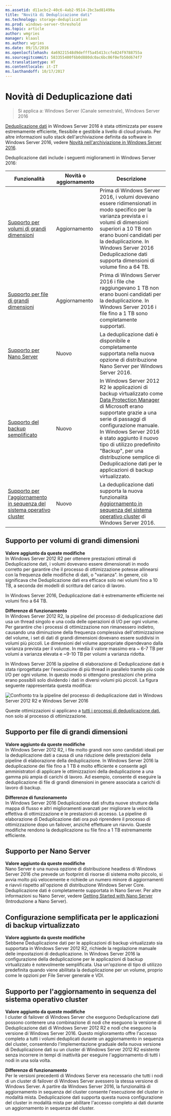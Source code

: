 ```yaml
---
ms.assetid: d11acbc2-40c6-4ab2-9514-2bc3ad81499a
title: "Novità di Deduplicazione dati"
ms.technology: storage-deduplication
ms.prod: windows-server-threshold
ms.topic: article
author: wmgries
manager: klaasl
ms.author: wgries
ms.date: 09/15/2016
ms.openlocfilehash: 4a69221548d9defff5a45413ccfe824f9788755a
ms.sourcegitcommit: 583355400f6b0d880dc0ac6bc06f0efb50d674f7
ms.translationtype: HT
ms.contentlocale: it-IT
ms.lasthandoff: 10/17/2017
---
```

# <a name="whats-new-in-data-deduplication"></a>Novità di Deduplicazione dati

> Si applica a: Windows Server (Canale semestrale), Windows Server 2016

[Deduplicazione dati](overview.md) in Windows Server 2016 è stata ottimizzata per essere estremamente efficiente, flessibile e gestibile a livello di cloud privato. Per altre informazioni sullo stack dell'archiviazione definita da software in Windows Server 2016, vedere [Novità nell'archiviazione in Windows Server 2016](../whats-new-in-storage.md).

Deduplicazione dati include i seguenti miglioramenti in Windows Server 2016:

| Funzionalità | Novità o aggiornamento | Descrizione |
|---------------|----------------|-------------|
| [Supporto per volumi di grandi dimensioni](whats-new.md#large-volume-support) | Aggiornamento | Prima di Windows Server 2016, i volumi dovevano essere ridimensionati in modo specifico per la varianza prevista e i volumi di dimensioni superiori a 10 TB non erano buoni candidati per la deduplicazione. In Windows Server 2016 Deduplicazione dati supporta dimensioni di volume fino a 64 TB. |
| [Supporto per file di grandi dimensioni](whats-new.md#large-file-support) | Aggiornamento | Prima di Windows Server 2016 i file che raggiungevano 1 TB non erano buoni candidati per la deduplicazione. In Windows Server 2016 i file fino a 1 TB sono completamente supportati. |
| [Supporto per Nano Server](whats-new.md#nano-server-support) | Nuovo | La deduplicazione dati è disponibile e completamente supportata nella nuova opzione di distribuzione Nano Server per Windows Server 2016. |
| [Supporto del backup semplificato](whats-new.md#simple-backup-support) | Nuovo | In Windows Server 2012 R2 le applicazioni di backup virtualizzato come [Data Protection Manager](https://technet.microsoft.com/library/hh758173.aspx) di Microsoft erano supportate grazie a una serie di passaggi di configurazione manuale. In Windows Server 2016 è stato aggiunto il nuovo tipo di utilizzo predefinito "Backup", per una distribuzione semplice di Deduplicazione dati per le applicazioni di backup virtualizzato.|
| [Supporto per l'aggiornamento in sequenza del sistema operativo cluster](whats-new.md#cluster-upgrade-support) | Nuovo | La deduplicazione dati supporta la nuova funzionalità [Aggiornamento in sequenza del sistema operativo cluster](../..//failover-clustering/cluster-operating-system-rolling-upgrade.md) di Windows Server 2016. |

## <a name="large-volume-support"></a>Supporto per volumi di grandi dimensioni

**Valore aggiunto da queste modifiche**  
In Windows Server 2012 R2 per ottenere prestazioni ottimali di Deduplicazione dati, i volumi dovevano essere dimensionati in modo corretto per garantire che il processo di ottimizzazione potesse allinearsi con la frequenza delle modifiche di dati, o "varianza". In genere, ciò significava che Deduplicazione dati era efficace solo nei volumi fino a 10 TB, a seconda dei modelli di scrittura del carico di lavoro.

In Windows Server 2016, Deduplicazione dati è estremamente efficiente nei volumi fino a 64 TB.

**Differenze di funzionamento**  
In Windows Server 2012 R2, la pipeline del processo di deduplicazione dati usa un thread singolo e una coda delle operazioni di I/O per ogni volume. Per garantire che i processi di ottimizzazione non rimanessero indietro, causando una diminuzione della frequenza complessiva dell'ottimizzazione del volume, i set di dati di grandi dimensioni dovevano essere suddivisi in volumi più piccoli. Le dimensioni del volume appropriate dipendevano dalla varianza prevista per il volume. In media il valore massimo era ~ 6-7 TB per volumi a varianza elevata e ~9-10 TB per volumi a varianza ridotta.

In Windows Server 2016 la pipeline di elaborazione di Deduplicazione dati è stata riprogettata per l'esecuzione di più thread in parallelo tramite più code I/O per ogni volume. In questo modo si ottengono prestazioni che prima erano possibili solo dividendo i dati in diversi volumi più piccoli. La figura seguente rappresentata questa modifica:

![Confronto tra la pipeline del processo di deduplicazione dati in Windows Server 2012 R2 e Windows Server 2016](media/server-2016-dedup-job-pipeline.png)

Queste ottimizzazioni si applicano a [tutti i processi di deduplicazione dati](understand.md#job-info), non solo al processo di ottimizzazione.

## <a name="large-file-support"></a>Supporto per file di grandi dimensioni
**Valore aggiunto da queste modifiche**  
In Windows Server 2012 R2, i file molto grandi non sono candidati ideali per la deduplicazione dati a causa di una riduzione delle prestazioni della pipeline di elaborazione della deduplicazione. In Windows Server 2016 la deduplicazione dei file fino a 1 TB è molto efficiente e consente agli amministratori di applicare le ottimizzazioni della deduplicazione a una gamma più ampia di carichi di lavoro. Ad esempio, consente di eseguire la deduplicazione di file di grandi dimensioni in genere associata a carichi di lavoro di backup.

**Differenze di funzionamento**  
In Windows Server 2016 Deduplicazione dati sfrutta nuove strutture della mappa di flusso e altri miglioramenti avanzati per migliorare la velocità effettiva di ottimizzazione e le prestazioni di accesso. La pipeline di elaborazione di Deduplicazione dati ora può riprendere il processo di ottimizzazione dopo un failover, anziché effettuare un riavvio. Queste modifiche rendono la deduplicazione su file fino a 1 TB estremamente efficiente.

## <a name="nano-server-support"></a>Supporto per Nano Server
**Valore aggiunto da queste modifiche**  
Nano Server è una nuova opzione di distribuzione headless di Windows Server 2016 che prevede un footprint di risorse di sistema molto piccolo, si avvia molto più velocemente e richiede un numero minore di aggiornamenti e riavvii rispetto all'opzione di distribuzione Windows Server Core. Deduplicazione dati è completamente supportata in Nano Server. Per altre informazioni su Nano Server, vedere [Getting Started with Nano Server](../../get-started/getting-started-with-nano-server.md) (Introduzione a Nano Server).

## <a name="simple-backup-support">Configurazione semplificata per le applicazioni di backup virtualizzato</a>
**Valore aggiunto da queste modifiche**  
Sebbene Deduplicazione dati per le applicazioni di backup virtualizzato sia supportata in Windows Server 2012 R2, richiede la regolazione manuale delle impostazioni di deduplicazione. In Windows Server 2016 la configurazione della deduplicazione per le applicazioni di backup virtualizzato è notevolmente semplificata. Usa un'opzione di tipo di utilizzo predefinita quando viene abilitata la deduplicazione per un volume, proprio come le opzioni per File Server generale e VDI.

## <a name="cluster-upgrade-support">Supporto per l'aggiornamento in sequenza del sistema operativo cluster</a>
**Valore aggiunto da queste modifiche**  
I cluster di failover di Windows Server che eseguono Deduplicazione dati possono contenere una combinazione di nodi che eseguono la versione di Deduplicazione dati di Windows Server 2012 R2 e nodi che eseguono la versione di Windows Server 2016. Questo miglioramento offre l'accesso completo a tutti i volumi deduplicati durante un aggiornamento in sequenza del cluster, consentendo l'implementazione graduale della nuova versione di Deduplicazione dati su un cluster di Windows Server 2012 R2 esistente senza incorrere in tempi di inattività per eseguire l'aggiornamento di tutti i nodi in una sola volta.

**Differenze di funzionamento**<br />
Per le versioni precedenti di Windows Server era necessario che tutti i nodi di un cluster di failover di Windows Server avessero la stessa versione di Windows Server. A partire da Windows Server 2016, la funzionalità di aggiornamento in sequenza del cluster consente l'esecuzione del cluster in modalità mista. Deduplicazione dati supporta questa nuova configurazione del cluster in modalità mista per abilitare l'accesso completo ai dati durante un aggiornamento in sequenza del cluster.

